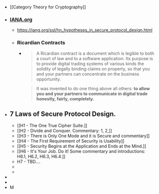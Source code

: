 - [[Category Theory for Cryptography]]
- ### [IANA.org](https://iana.org)
	- https://iang.org/ssl/hn_hypotheses_in_secure_protocol_design.html
	- ### Ricardian Contracts
		- > A Ricardian contract is a document which is legible to both a court of law and to a software application. Its purpose is to provide digital trading systems of various kinds the solidity of legally binding claims on property, so that you and your partners can concentrate on the business opportunity.
		  
		  > It was invented to do one thing above all others: **to allow you and your partners to communicate in digital trade honestly, fairly, completely.**
- ## 7 Laws of Secure Protocol Design.
	- [[H1 - The One True Cipher Suite.]]
	- [[H2 - Divide and Conquer. Commentary: 1, 2,]]
	- [[H3 - There is Only One Mode and it is Secure and commentary]]
	- [[H4 - The First Requirement of Security is Usability]]
	- [[H5 - Security Begins at the Application and Ends at the Mind.]]
	- [[H6 - It's Your Job. Do it! Some commentary and introductions: H6.1, H6.2, H6.3, H6.4.]]
	- H7 - TBD….
	-
	-
-
-
- M